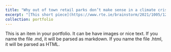 ```yaml
---
title: "Why out of town retail parks don’t make sense in a climate crisis"
excerpt: "[This short piece](https://www.rte.ie/brainstorm/2021/1005/1250821-carrigtwohill-cork-out-of-town-retail-parks-shopping-centres-climate-change/#:~:text=The%20issue%20is%20clearly%20infrastructurally,well%2C%20such%20as%20city%20areas.) illustrates the findings of ongoing research investigating the environmental damage attributable to travel behaviours and the spatial distribution of economic activities. The discussion centres around the environmental, economic, and social problems attributable to peripherally-located retail centres, using the metropolitan area of Cork, Ireland, as a case study. <br/><img src='/images/Retail Centre.jpg'>"
collection: portfolio
---
```


This is an item in your portfolio. It can be have images or nice text. If you name the file .md, it will be parsed as markdown. If you name the file .html, it will be parsed as HTML. 

